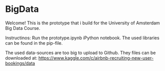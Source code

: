 # BigData

Welcome! This is the prototype that i build for the University of Amsterdam Big Data Course. 

Instructinos: 
Run the prototype.ipynb iPython notebook. The used libraries can be found in the pip-file. 

The used data-sources are too big to upload to Github. They files can be downloaded at: https://www.kaggle.com/c/airbnb-recruiting-new-user-bookings/data 
